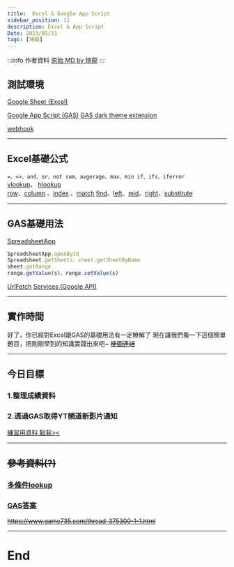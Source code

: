 ```yaml
---
title:  Excel & Google App Script
sidebar_position: 11
description: Excel & App Script
Date: 2023/05/31
tags: [琦龍]
---
```

:::info 作者資料
[原始 MD by 琦龍](https://hackmd.io/@Anong0u0/Sk1E49-8n#/)
:::


## 測試環境
[Google Sheet (Excel)](https://docs.google.com/spreadsheets/)

[Google App Script (GAS)](https://script.google.com/home)
[GAS dark theme extension](https://chrome.google.com/webstore/detail/appsscript-color/ciggahcpieccaejjdpkllokejakhkome)

[webhook](https://webhook.site/)

---

## Excel基礎公式
`=、<>、and、or、not
sum、avgerage、max、min
if、ifs、iferror`  
[vlookup](https://support.google.com/docs/answer/3093318?hl=zh-Hant)、  [hlookup](https://support.google.com/docs/answer/3093375?hl=zh-Hant)  
[row](https://support.google.com/docs/answer/3093316?hl=zh-Hant)、[column](https://support.google.com/docs/answer/3093373?hl=zh-Hant)  、[index](https://support.google.com/docs/answer/3098242?hl=zh-Hant)  、[match](https://support.google.com/docs/answer/3093378?hl=zh-Hant)
[find](https://support.google.com/docs/answer/3094126?hl=zh-Hant)、[left](https://support.google.com/docs/answer/3094079?hl=zh-Hant)、[mid](https://support.google.com/docs/answer/3094129?hl=zh-Hant)、[right](https://support.google.com/docs/answer/3094087?hl=zh-Hant)、[substitute](https://support.google.com/docs/answer/3094215?hl=zh-hant)

---

## GAS基礎用法
[SpreadsheetApp](https://developers.google.com/apps-script/reference/spreadsheet/spreadsheet-app?hl=zh-tw)
```javascript showLineNumbers
SpreadsheetApp.openById
Spreadsheet.getSheets、sheet.getSheetByName
sheet.getRange
range.getValue(s)、range.setValue(s)
```
[UrlFetch](https://developers.google.com/apps-script/reference/url-fetch?hl=zh-tw)
[Services (Google API)](https://developers.google.com/apps-script/guides/services/advanced?hl=zh-tw)

---

## 實作時間
好了，你已經對Excel跟GAS的基礎用法有一定瞭解了
現在讓我們看一下這個簡單題目，把剛剛學到的知識實踐出來吧~
[~~梗圖連結~~](https://img.moegirl.org.cn/common/f/f0/%E7%BC%96%E7%A8%8B%E6%95%B0%E5%AD%A6%E4%B9%A6.jpg)

----

## 今日目標
### 1.整理成績資料
### 2.透過GAS取得YT頻道新影片通知

[練習用資料  點我><](https://docs.google.com/spreadsheets/d/1cTKVDziMsUyKrqEQzeOOJ_1i8411Ayn5_bm-3rS-HZU)

---

## ~~參考資料(?)~~
### [多條件lookup](https://zh-tw.extendoffice.com/documents/excel/2440-excel-vlookup-multiple-criteria.html)  
### [GAS答案](https://script.google.com/d/1XaMW45sk1YXg7yHgpzwbfLk_hJaUxM6eko35OwjBn6B3ZiizjrbTVs-I/edit)  

~~https://www.game735.com/thread-375300-1-1.html~~

---

# End